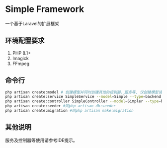 # Simple Framework

一个基于Laravel的扩展框架

## 环境配置要求

1. PHP 8.1+
2. Imagick
3. FFmpeg

## 命令行

```bash
php artisan create:model # 创建模型并同时创建其他的控制器、服务等, 仅创建模型请用php artisan make:model
php artisan create:service SimpleService --model=Simple --type=backend #创建服务类
php artisan create:controller SimpleController --model=Simpler --type=backend #创建控制器
php artisan create:seeder #同php artisan db:seeder
php artisan create:migration #同php artisan make:migration
```

## 其他说明

服务及控制器等使用请参考IDE提示。
